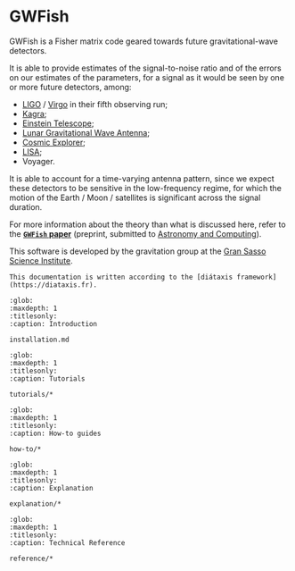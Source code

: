 # GWFish

GWFish is a Fisher matrix code geared towards future gravitational-wave detectors.

It is able to provide estimates of the signal-to-noise ratio and of the errors on 
our estimates of the parameters, for a signal as it would be seen by one or more 
future detectors, among:

- [LIGO](https://ligo.caltech.edu) / [Virgo](https://www.virgo-gw.eu/) in their fifth observing run;
- [Kagra](https://gwcenter.icrr.u-tokyo.ac.jp/en/);
- [Einstein Telescope](http://www.et-gw.eu);
- [Lunar Gravitational Wave Antenna](http://socrate.cs.unicam.it/);
- [Cosmic Explorer](https://cosmicexplorer.org);
- [LISA](https://lisamission.org);
- Voyager.

It is able to account for a time-varying antenna pattern, since we expect these
detectors to be sensitive in the low-frequency regime, for which the motion of the 
Earth / Moon / satellites is significant across the signal duration.

For more information about the theory than what is discussed here, refer to 
the __[`GWFish` paper](https://arxiv.org/abs/2205.02499)__ (preprint, submitted to 
[Astronomy and Computing](https://www.journals.elsevier.com/astronomy-and-computing)).

This software is developed by the gravitation group at the [Gran Sasso Science Institute](https://www.gssi.it/).

```{seealso}
This documentation is written according to the [diátaxis framework](https://diataxis.fr).
```

```{toctree}
:glob:
:maxdepth: 1
:titlesonly:
:caption: Introduction

installation.md
```


```{toctree}
:glob:
:maxdepth: 1
:titlesonly:
:caption: Tutorials

tutorials/*
```

```{toctree}
:glob:
:maxdepth: 1
:titlesonly:
:caption: How-to guides

how-to/*
```

```{toctree}
:glob:
:maxdepth: 1
:titlesonly:
:caption: Explanation

explanation/*
```

```{toctree}
:glob:
:maxdepth: 1
:titlesonly:
:caption: Technical Reference

reference/*
```

